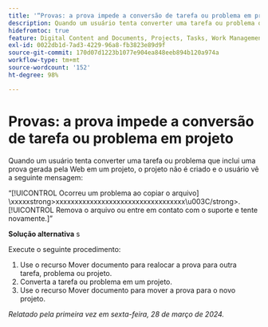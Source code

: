 ```yaml
---
title: '“Provas: a prova impede a conversão de tarefa ou problema em projeto”'
description: Quando um usuário tenta converter uma tarefa ou problema que inclui uma prova gerada pela Web em um projeto, o projeto não é criado e o usuário vê uma mensagem. Uma solução alternativa está disponível.
hidefromtoc: true
feature: Digital Content and Documents, Projects, Tasks, Work Management
exl-id: 0022db1d-7ad3-4229-96a8-fb3823e89d9f
source-git-commit: 170d07d1223b1077e904ea848eeb894b120a974a
workflow-type: tm+mt
source-wordcount: '152'
ht-degree: 98%

---
```


# Provas: a prova impede a conversão de tarefa ou problema em projeto

Quando um usuário tenta converter uma tarefa ou problema que inclui uma prova gerada pela Web em um projeto, o projeto não é criado e o usuário vê a seguinte mensagem:

“[!UICONTROL Ocorreu um problema ao copiar o arquivo] \xxxxxstrong>xxxxxxxxxxxxxxxxxxxxxxxxxxxxxxxxxx\u003C\/strong>. [!UICONTROL Remova o arquivo ou entre em contato com o suporte e tente novamente.]”

**Solução alternativa** s

Execute o seguinte procedimento:

1. Use o recurso Mover documento para realocar a prova para outra tarefa, problema ou projeto.
2. Converta a tarefa ou problema em um projeto.
3. Use o recurso Mover documento para mover a prova para o novo projeto.

_Relatado pela primeira vez em sexta-feira, 28 de março de 2024._

